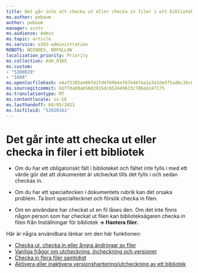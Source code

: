 ```yaml
---
title: Det går inte att checka ut eller checka in filer i ett bibliotek
ms.author: pebaum
author: pebaum
manager: scotv
ms.audience: Admin
ms.topic: article
ms.service: o365-administration
ROBOTS: NOINDEX, NOFOLLOW
localization_priority: Priority
ms.collection: Adm_O365
ms.custom:
- "5300029"
- "1688"
ms.openlocfilehash: a4af2385ae06f42fd4769b6ef87b44f4a1a3e2de5f5ad6c39c0c06d72a8cdc07
ms.sourcegitcommit: b5f7da89a650d2915dc652449623c78be6247175
ms.translationtype: MT
ms.contentlocale: sv-SE
ms.lasthandoff: 08/05/2021
ms.locfileid: "53920161"
---
```

# <a name="unable-to-check-out-or-check-in-files-in-a-library"></a>Det går inte att checka ut eller checka in filer i ett bibliotek

- Om du har ett obligatoriskt fält i biblioteket och fältet inte fylls i med ett värde gör det att dokumentet är utcheckat tills det fylls i och sedan checkas in.

- Om du har ett specialtecken i dokumentets rubrik kan det orsaka problem. Ta bort specialtecknet och försök checka in filen.

- Om en användare har checkat ut en fil låses den.  Om det inte finns någon person som har checkat ut filen kan biblioteksägaren checka in filen från Inställningar för bibliotek **-> Hantera filer.**

Här är några användbara länkar om den här funktionen:

- [Checka ut, checka in eller ångra ändringar av filer](https://support.office.com/article/check-out-check-in-or-discard-changes-to-files-in-a-library-7e2c12a9-a874-4393-9511-1378a700f6de)
- [Vanliga frågor om utcheckning, incheckning och versioner](https://support.office.com/article/Top-questions-about-check-out-check-in-and-versions-7E941339-E972-4C7A-A79A-80A1FCF84076)
- [Checka in flera filer samtidigt](https://support.office.com/article/check-out-check-in-or-discard-changes-to-files-in-a-library-7e2c12a9-a874-4393-9511-1378a700f6de)
- [Aktivera eller inaktivera versionshantering/utcheckning av ett bibliotek](https://support.office.com/article/enable-and-configure-versioning-for-a-list-or-library-1555d642-23ee-446a-990a-bcab618c7a37)
